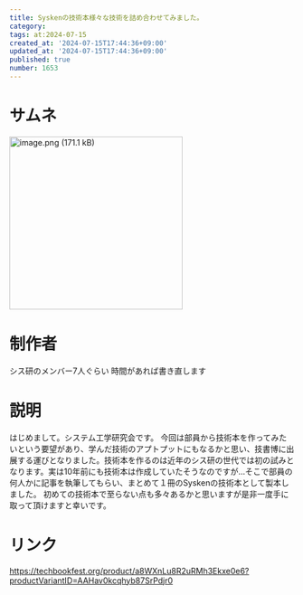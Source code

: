 ```yaml
---
title: Syskenの技術本様々な技術を詰め合わせてみました。
category:
tags: at:2024-07-15
created_at: '2024-07-15T17:44:36+09:00'
updated_at: '2024-07-15T17:44:36+09:00'
published: true
number: 1653
---
```


# サムネ
<img width="306" alt="image.png (171.1 kB)" src="https://img.esa.io/uploads/production/attachments/19973/2024/07/15/129607/4693a466-f4d4-4c2a-bfc3-29c1bb52f391.png">


# 制作者
シス研のメンバー7人ぐらい
時間があれば書き直します

# 説明
はじめまして。システム工学研究会です。
今回は部員から技術本を作ってみたいという要望があり、学んだ技術のアプトプットにもなるかと思い、技書博に出展する運びとなりました。技術本を作るのは近年のシス研の世代では初の試みとなります。実は10年前にも技術本は作成していたそうなのですが…そこで部員の何人かに記事を執筆してもらい、まとめて１冊のSyskenの技術本として製本しました。
初めての技術本で至らない点も多々あるかと思いますが是非一度手に取って頂けますと幸いです。

# リンク
https://techbookfest.org/product/a8WXnLu8R2uRMh3Ekxe0e6?productVariantID=AAHav0kcqhyb87SrPdjr0


